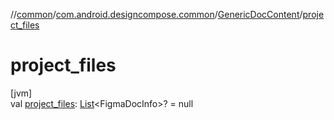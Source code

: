 //[common](../../../index.md)/[com.android.designcompose.common](../index.md)/[GenericDocContent](index.md)/[project_files](project_files.md)

# project_files

[jvm]\
val [project_files](project_files.md): [List](https://kotlinlang.org/api/latest/jvm/stdlib/kotlin.collections/-list/index.html)&lt;FigmaDocInfo&gt;? = null
